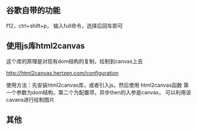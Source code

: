 ## 谷歌自带的功能
f12，ctrl+shift+p，
输入full命令，选择后回车即可


## 使用js库html2canvas
这个库的原理是对现有dom结构的复制，绘制到canvas上去

http://html2canvas.hertzen.com/configuration

使用方法：先安装html2canvas库，或者引入js。然后使用 html2canvas函数
 第一个参数为dom结构，第二个为配置项，异步then的入参是canvas，
 可以利用该cavans进行绘制图片


 ## 其他